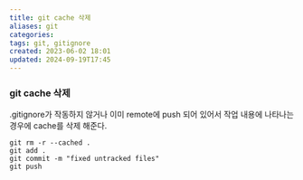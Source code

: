 ```yaml
---
title: git cache 삭제
aliases: git
categories: 
tags: git, gitignore
created: 2023-06-02 18:01
updated: 2024-09-19T17:45
---
```


### git cache 삭제

.gitignore가 작동하지 않거나 이미 remote에 push 되어 있어서 작업 내용에 나타나는 경우에 cache를 삭제 해준다.

```shell
git rm -r --cached .
git add .
git commit -m "fixed untracked files"
git push
```

